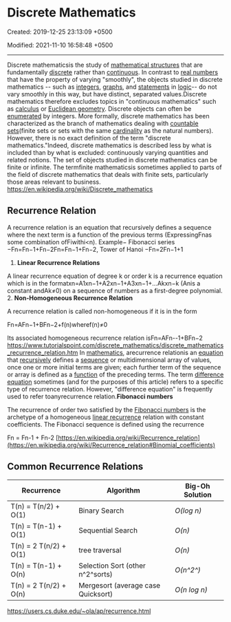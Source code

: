 # Discrete Mathematics

Created: 2019-12-25 23:13:09 +0500

Modified: 2021-11-10 16:58:48 +0500

---

Discrete mathematicsis the study of [mathematical structures](https://en.wikipedia.org/wiki/Mathematical_structures) that are fundamentally [discrete](https://en.wikipedia.org/wiki/Discrete_space) rather than [continuous](https://en.wikipedia.org/wiki/Continuous_function). In contrast to [real numbers](https://en.wikipedia.org/wiki/Real_number) that have the property of varying "smoothly", the objects studied in discrete mathematics -- such as [integers](https://en.wikipedia.org/wiki/Integer), [graphs](https://en.wikipedia.org/wiki/Graph_(discrete_mathematics)), and [statements](https://en.wikipedia.org/wiki/Statement_(logic)) in [logic](https://en.wikipedia.org/wiki/Mathematical_logic)-- do not vary smoothly in this way, but have distinct, separated values.Discrete mathematics therefore excludes topics in "continuous mathematics" such as [calculus](https://en.wikipedia.org/wiki/Calculus) or [Euclidean geometry](https://en.wikipedia.org/wiki/Euclidean_geometry). Discrete objects can often be [enumerated](https://en.wikipedia.org/wiki/Enumeration) by integers. More formally, discrete mathematics has been characterized as the branch of mathematics dealing with [countable sets](https://en.wikipedia.org/wiki/Countable_set)(finite sets or sets with the same [cardinality](https://en.wikipedia.org/wiki/Cardinality) as the natural numbers). However, there is no exact definition of the term "discrete mathematics."Indeed, discrete mathematics is described less by what is included than by what is excluded: continuously varying quantities and related notions.
The set of objects studied in discrete mathematics can be finite or infinite. The termfinite mathematicsis sometimes applied to parts of the field of discrete mathematics that deals with finite sets, particularly those areas relevant to business.
<https://en.wikipedia.org/wiki/Discrete_mathematics>

## Recurrence Relation

A recurrence relation is an equation that recursively defines a sequence where the next term is a function of the previous terms (ExpressingFnas some combination ofFiwithi<n).
Example− Fibonacci series −Fn=Fn−1+Fn−2Fn=Fn−1+Fn−2, Tower of Hanoi −Fn=2Fn−1+1

1. **Linear Recurrence Relations**

A linear recurrence equation of degree k or order k is a recurrence equation which is in the formatxn=A1xn−1+A2xn−1+A3xn−1+...Akxn−k (Anis a constant andAk≠0) on a sequence of numbers as a first-degree polynomial.
2.  **Non-Homogeneous Recurrence Relation**

A recurrence relation is called non-homogeneous if it is in the form

Fn=AFn−1+BFn−2+f(n)wheref(n)≠0

Its associated homogeneous recurrence relation isFn=AFn--1+BFn−2
<https://www.tutorialspoint.com/discrete_mathematics/discrete_mathematics_recurrence_relation.htm>
In [mathematics](https://en.wikipedia.org/wiki/Mathematics), arecurrence relationis an [equation](https://en.wikipedia.org/wiki/Equation) that [recursively](https://en.wikipedia.org/wiki/Recursion) defines a [sequence](https://en.wikipedia.org/wiki/Sequence) or multidimensional array of values, once one or more initial terms are given; each further term of the sequence or array is defined as a [function](https://en.wikipedia.org/wiki/Function_(mathematics)) of the preceding terms.
The term [difference equation](https://en.wikipedia.org/wiki/Recurrence_relation#Relationship_to_difference_equations_narrowly_defined) sometimes (and for the purposes of this article) refers to a specific type of recurrence relation. However, "difference equation" is frequently used to refer toanyrecurrence relation.**Fibonacci numbers**

The recurrence of order two satisfied by the [Fibonacci numbers](https://en.wikipedia.org/wiki/Fibonacci_number) is the archetype of a homogeneous [linear recurrence](https://en.wikipedia.org/wiki/Linear_recurrence) relation with constant coefficients. The Fibonacci sequence is defined using the recurrence

Fn = Fn-1 + Fn-2
[https://en.wikipedia.org/wiki/Recurrence_relation](https://en.wikipedia.org/wiki/Recurrence_relation#Binomial_coefficients)

## Common Recurrence Relations

| **Recurrence**         | **Algorithm**                      | **Big-Oh Solution** |
|----------------------|----------------------------------|-----------------|
| T(n) = T(n/2) + O(1)   | Binary Search                      | *O(log n)*          |
| T(n) = T(n-1) + O(1)   | Sequential Search                  | *O(n)*              |
| T(n) = 2 T(n/2) + O(1) | tree traversal                     | *O(n)*              |
| T(n) = T(n-1) + O(n)   | Selection Sort (other n^2^sorts)  | *O(n^2^)*           |
| T(n) = 2 T(n/2) + O(n) | Mergesort (average case Quicksort) | *O(n log n)*        |
<https://users.cs.duke.edu/~ola/ap/recurrence.html>
